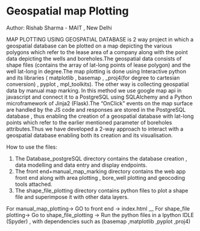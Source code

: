# Geospatial map Plotting

Author: Rishab Sharma - MAIT , New Delhi

MAP PLOTTING USING GEOSPATIAL DATABASE is 2 way project in which a geospatial database can be plotted on a map depicting the various polygons which refer to the lease area of a company along with the point data depicting the wells and boreholes.The geospatial data consists of shape files (contains the array of lat-long points of lease polygon)  and the well lat-long in degree.The map plotting is done using Interactive python and its libraries ( matplotlib , basemap , _proj4(for degree to cartesian conversion) , pyplot , mpl_toolkits). The other way is collecting geospatial data by manual map marking. In this method we use google map api in javascript and connect it to a PostgreSQL using SQLAlchemy and a Python microframework of Jinja2 (Flask).The “OnClick” events on the map surface are handled by the JS code and responses are stored in the PostgreSQL database , thus enabling the creation of a geospatial database with lat-long points which refer to the earlier mentioned parameter of boreholes attributes.Thus we have developed a 2-way approach to interact with a geospatial database enabling both its creation and its visualisation.

How to use the files:
1) The Database_postgreSQL directory contains the database creation , data modelling and data entry and display endpoints.
2) The front end+manual_map_marking directory contains the web app front end along with area plotting , bore_well plotting and geocoding tools attached.
3) The shape_file_plotting directory contains python files to plot a shape file and superimpose it with other data layers.

For manual_map_plotting-> GO to front end -> index.html __
For shape_file plotting-> Go to shape_file_plotting -> Run the python files in a Ipython IDLE (Spyder) , with dependencies such as (basemap ,matplotlib ,pyplot ,proj4)
